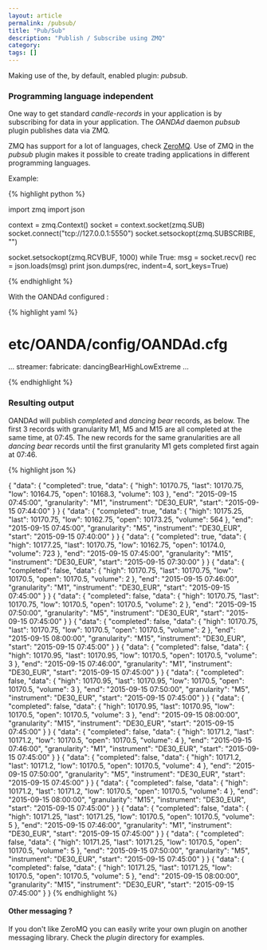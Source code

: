 ```yaml
---
layout: article
permalink: /pubsub/
title: "Pub/Sub"
description: "Publish / Subscribe using ZMQ"
category: 
tags: []
---
```


Making use of the, by default, enabled plugin: _pubsub_.

### Programming language independent

One way to get standard _candle-records_ in your application is by subscribing
for data in your application. The _OANDAd_ daemon _pubsub_ plugin publishes data
via ZMQ.

ZMQ has support for a lot of languages, check [ZeroMQ](http://zeromq.org). Use of ZMQ in the _pubsub_ plugin
makes it possible to create trading applications in different programming languages.


Example:

{% highlight python %}

import zmq
import json

context = zmq.Context()
socket = context.socket(zmq.SUB)
socket.connect("tcp://127.0.0.1:5550")
socket.setsockopt(zmq.SUBSCRIBE, "")

socket.setsockopt(zmq.RCVBUF, 1000)
while True:
    msg = socket.recv()
    rec = json.loads(msg)
    print json.dumps(rec, indent=4, sort_keys=True)

{% endhighlight %}

With the OANDAd configured :

{% highlight yaml %}
# etc/OANDA/config/OANDAd.cfg
...
streamer:
  fabricate: dancingBearHighLowExtreme
...

{% endhighlight %}

### Resulting output 

OANDAd will publish _completed_ and _dancing bear_ records, as below. The first
3 records with granularity M1, M5 and M15 are all completed at the same time, at 07:45. The new records for the same granularities are all _dancing bear_ records until 
the first granularity M1 gets completed first again at 07:46.

{% highlight json %}

{
    "data": {
        "completed": true, 
        "data": {
            "high": 10170.75, 
            "last": 10170.75, 
            "low": 10164.75, 
            "open": 10168.3, 
            "volume": 103
        }, 
        "end": "2015-09-15 07:45:00", 
        "granularity": "M1", 
        "instrument": "DE30_EUR", 
        "start": "2015-09-15 07:44:00"
    }
}
{
    "data": {
        "completed": true, 
        "data": {
            "high": 10175.25, 
            "last": 10170.75, 
            "low": 10162.75, 
            "open": 10173.25, 
            "volume": 564
        }, 
        "end": "2015-09-15 07:45:00", 
        "granularity": "M5", 
        "instrument": "DE30_EUR", 
        "start": "2015-09-15 07:40:00"
    }
}
{
    "data": {
        "completed": true, 
        "data": {
            "high": 10177.25, 
            "last": 10170.75, 
            "low": 10162.75, 
            "open": 10174.0, 
            "volume": 723
        }, 
        "end": "2015-09-15 07:45:00", 
        "granularity": "M15", 
        "instrument": "DE30_EUR", 
        "start": "2015-09-15 07:30:00"
    }
}
{
    "data": {
        "completed": false, 
        "data": {
            "high": 10170.75, 
            "last": 10170.75, 
            "low": 10170.5, 
            "open": 10170.5, 
            "volume": 2
        }, 
        "end": "2015-09-15 07:46:00", 
        "granularity": "M1", 
        "instrument": "DE30_EUR", 
        "start": "2015-09-15 07:45:00"
    }
}
{
    "data": {
        "completed": false, 
        "data": {
            "high": 10170.75, 
            "last": 10170.75, 
            "low": 10170.5, 
            "open": 10170.5, 
            "volume": 2
        }, 
        "end": "2015-09-15 07:50:00", 
        "granularity": "M5", 
        "instrument": "DE30_EUR", 
        "start": "2015-09-15 07:45:00"
    }
}
{
    "data": {
        "completed": false, 
        "data": {
            "high": 10170.75, 
            "last": 10170.75, 
            "low": 10170.5, 
            "open": 10170.5, 
            "volume": 2
        }, 
        "end": "2015-09-15 08:00:00", 
        "granularity": "M15", 
        "instrument": "DE30_EUR", 
        "start": "2015-09-15 07:45:00"
    }
}
{
    "data": {
        "completed": false, 
        "data": {
            "high": 10170.95, 
            "last": 10170.95, 
            "low": 10170.5, 
            "open": 10170.5, 
            "volume": 3
        }, 
        "end": "2015-09-15 07:46:00", 
        "granularity": "M1", 
        "instrument": "DE30_EUR", 
        "start": "2015-09-15 07:45:00"
    }
}
{
    "data": {
        "completed": false, 
        "data": {
            "high": 10170.95, 
            "last": 10170.95, 
            "low": 10170.5, 
            "open": 10170.5, 
            "volume": 3
        }, 
        "end": "2015-09-15 07:50:00", 
        "granularity": "M5", 
        "instrument": "DE30_EUR", 
        "start": "2015-09-15 07:45:00"
    }
}
{
    "data": {
        "completed": false, 
        "data": {
            "high": 10170.95, 
            "last": 10170.95, 
            "low": 10170.5, 
            "open": 10170.5, 
            "volume": 3
        }, 
        "end": "2015-09-15 08:00:00", 
        "granularity": "M15", 
        "instrument": "DE30_EUR", 
        "start": "2015-09-15 07:45:00"
    }
}
{
    "data": {
        "completed": false, 
        "data": {
            "high": 10171.2, 
            "last": 10171.2, 
            "low": 10170.5, 
            "open": 10170.5, 
            "volume": 4
        }, 
        "end": "2015-09-15 07:46:00", 
        "granularity": "M1", 
        "instrument": "DE30_EUR", 
        "start": "2015-09-15 07:45:00"
    }
}
{
    "data": {
        "completed": false, 
        "data": {
            "high": 10171.2, 
            "last": 10171.2, 
            "low": 10170.5, 
            "open": 10170.5, 
            "volume": 4
        }, 
        "end": "2015-09-15 07:50:00", 
        "granularity": "M5", 
        "instrument": "DE30_EUR", 
        "start": "2015-09-15 07:45:00"
    }
}
{
    "data": {
        "completed": false, 
        "data": {
            "high": 10171.2, 
            "last": 10171.2, 
            "low": 10170.5, 
            "open": 10170.5, 
            "volume": 4
        }, 
        "end": "2015-09-15 08:00:00", 
        "granularity": "M15", 
        "instrument": "DE30_EUR", 
        "start": "2015-09-15 07:45:00"
    }
}
{
    "data": {
        "completed": false, 
        "data": {
            "high": 10171.25, 
            "last": 10171.25, 
            "low": 10170.5, 
            "open": 10170.5, 
            "volume": 5
        }, 
        "end": "2015-09-15 07:46:00", 
        "granularity": "M1", 
        "instrument": "DE30_EUR", 
        "start": "2015-09-15 07:45:00"
    }
}
{
    "data": {
        "completed": false, 
        "data": {
            "high": 10171.25, 
            "last": 10171.25, 
            "low": 10170.5, 
            "open": 10170.5, 
            "volume": 5
        }, 
        "end": "2015-09-15 07:50:00", 
        "granularity": "M5", 
        "instrument": "DE30_EUR", 
        "start": "2015-09-15 07:45:00"
    }
}
{
    "data": {
        "completed": false, 
        "data": {
            "high": 10171.25, 
            "last": 10171.25, 
            "low": 10170.5, 
            "open": 10170.5, 
            "volume": 5
        }, 
        "end": "2015-09-15 08:00:00", 
        "granularity": "M15", 
        "instrument": "DE30_EUR", 
        "start": "2015-09-15 07:45:00"
    }
}
{% endhighlight %}

#### Other messaging ?

If you don't like ZeroMQ you can easily write your own plugin on another messaging library.
Check the _plugin_ directory for examples.


